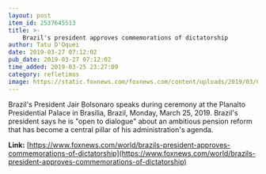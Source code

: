 ```yaml
---
layout: post
item_id: 2537645513
title: >-
    Brazil's president approves commemorations of dictatorship
author: Tatu D'Oquei
date: 2019-03-27 07:12:02
pub_date: 2019-03-27 07:12:02
time_added: 2019-03-25 23:27:09
category: refletimos
image: https://static.foxnews.com/foxnews.com/content/uploads/2019/03/ContentBroker_contentid-eb4f0edfdc0d410dba10b33d41394840.png
---
```


Brazil's President Jair Bolsonaro speaks during ceremony at the Planalto Presidential Palace in Brasilia, Brazil, Monday, March 25, 2019. Brazil's president says he is "open to dialogue" about an ambitious pension reform that has become a central pillar of his administration's agenda.

**Link:** [https://www.foxnews.com/world/brazils-president-approves-commemorations-of-dictatorship](https://www.foxnews.com/world/brazils-president-approves-commemorations-of-dictatorship)


